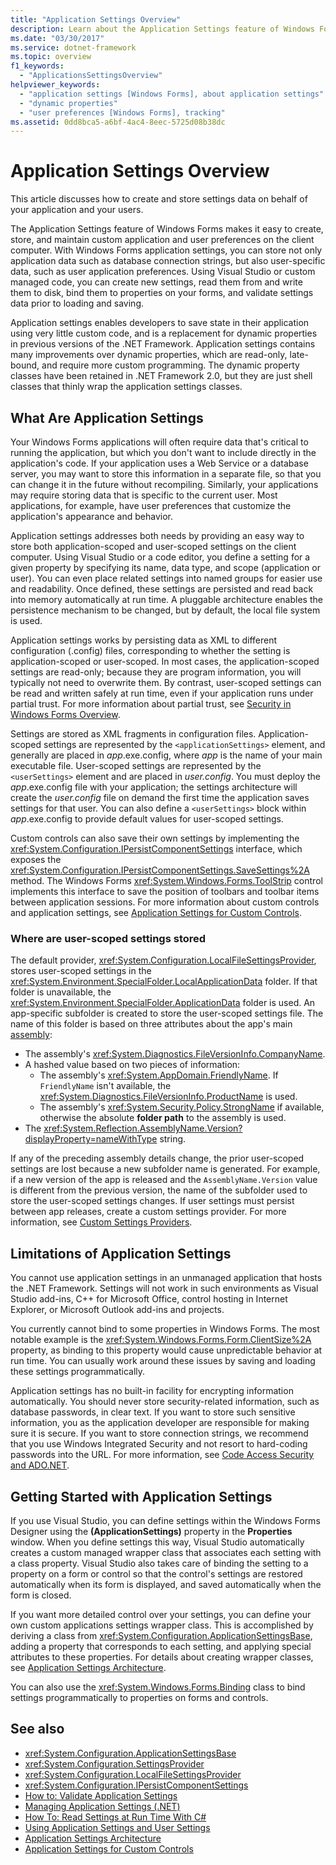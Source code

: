 ```yaml
---
title: "Application Settings Overview"
description: Learn about the Application Settings feature of Windows Forms, for example how to create and store settings data on behalf of your application and your users.
ms.date: "03/30/2017"
ms.service: dotnet-framework
ms.topic: overview
f1_keywords:
  - "ApplicationsSettingsOverview"
helpviewer_keywords:
  - "application settings [Windows Forms], about application settings"
  - "dynamic properties"
  - "user preferences [Windows Forms], tracking"
ms.assetid: 0dd8bca5-a6bf-4ac4-8eec-5725d08b38dc
---
```

# Application Settings Overview

This article discusses how to create and store settings data on behalf of your application and your users.

 The Application Settings feature of Windows Forms makes it easy to create, store, and maintain custom application and user preferences on the client computer. With Windows Forms application settings, you can store not only application data such as database connection strings, but also user-specific data, such as user application preferences. Using Visual Studio or custom managed code, you can create new settings, read them from and write them to disk, bind them to properties on your forms, and validate settings data prior to loading and saving.

 Application settings enables developers to save state in their application using very little custom code, and is a replacement for dynamic properties in previous versions of the .NET Framework. Application settings contains many improvements over dynamic properties, which are read-only, late-bound, and require more custom programming. The dynamic property classes have been retained in .NET Framework 2.0, but they are just shell classes that thinly wrap the application settings classes.

## What Are Application Settings

 Your Windows Forms applications will often require data that's critical to running the application, but which you don't want to include directly in the application's code. If your application uses a Web Service or a database server, you may want to store this information in a separate file, so that you can change it in the future without recompiling. Similarly, your applications may require storing data that is specific to the current user. Most applications, for example, have user preferences that customize the application's appearance and behavior.

 Application settings addresses both needs by providing an easy way to store both application-scoped and user-scoped settings on the client computer. Using Visual Studio or a code editor, you define a setting for a given property by specifying its name, data type, and scope (application or user). You can even place related settings into named groups for easier use and readability. Once defined, these settings are persisted and read back into memory automatically at run time. A pluggable architecture enables the persistence mechanism to be changed, but by default, the local file system is used.

 Application settings works by persisting data as XML to different configuration (.config) files, corresponding to whether the setting is application-scoped or user-scoped. In most cases, the application-scoped settings are read-only; because they are program information, you will typically not need to overwrite them. By contrast, user-scoped settings can be read and written safely at run time, even if your application runs under partial trust. For more information about partial trust, see [Security in Windows Forms Overview](../security-in-windows-forms-overview.md).

 Settings are stored as XML fragments in configuration files. Application-scoped settings are represented by the `<applicationSettings>` element, and generally are placed in *app*.exe.config, where *app* is the name of your main executable file. User-scoped settings are represented by the `<userSettings>` element and are placed in *user.config*. You must deploy the *app*.exe.config file with your application; the settings architecture will create the *user.config* file on demand the first time the application saves settings for that user. You can also define a `<userSettings>` block within *app*.exe.config to provide default values for user-scoped settings.

 Custom controls can also save their own settings by implementing the <xref:System.Configuration.IPersistComponentSettings> interface, which exposes the <xref:System.Configuration.IPersistComponentSettings.SaveSettings%2A> method. The Windows Forms <xref:System.Windows.Forms.ToolStrip> control implements this interface to save the position of toolbars and toolbar items between application sessions. For more information about custom controls and application settings, see [Application Settings for Custom Controls](application-settings-for-custom-controls.md).

### Where are user-scoped settings stored

The default provider, <xref:System.Configuration.LocalFileSettingsProvider>, stores user-scoped settings in the <xref:System.Environment.SpecialFolder.LocalApplicationData> folder. If that folder is unavailable, the <xref:System.Environment.SpecialFolder.ApplicationData> folder is used. An app-specific subfolder is created to store the user-scoped settings file. The name of this folder is based on three attributes about the app's main [assembly](/dotnet/standard/assembly/):

- The assembly's <xref:System.Diagnostics.FileVersionInfo.CompanyName>.
- A hashed value based on two pieces of information:
  - The assembly's <xref:System.AppDomain.FriendlyName>. If `FriendlyName` isn't available, the <xref:System.Diagnostics.FileVersionInfo.ProductName> is used.
  - The assembly's <xref:System.Security.Policy.StrongName> if available, otherwise the absolute **folder path** to the assembly is used.
- The <xref:System.Reflection.AssemblyName.Version?displayProperty=nameWithType> string.

If any of the preceding assembly details change, the prior user-scoped settings are lost because a new subfolder name is generated. For example, if a new version of the app is released and the `AssemblyName.Version` value is different from the previous version, the name of the subfolder used to store the user-scoped settings changes. If user settings must persist between app releases, create a custom settings provider. For more information, see [Custom Settings Providers](application-settings-architecture.md#custom-settings-providers).

## Limitations of Application Settings

 You cannot use application settings in an unmanaged application that hosts the .NET Framework. Settings will not work in such environments as Visual Studio add-ins, C++ for Microsoft Office, control hosting in Internet Explorer, or Microsoft Outlook add-ins and projects.

 You currently cannot bind to some properties in Windows Forms. The most notable example is the <xref:System.Windows.Forms.Form.ClientSize%2A> property, as binding to this property would cause unpredictable behavior at run time. You can usually work around these issues by saving and loading these settings programmatically.

 Application settings has no built-in facility for encrypting information automatically. You should never store security-related information, such as database passwords, in clear text. If you want to store such sensitive information, you as the application developer are responsible for making sure it is secure. If you want to store connection strings, we recommend that you use Windows Integrated Security and not resort to hard-coding passwords into the URL. For more information, see [Code Access Security and ADO.NET](/dotnet/framework/data/adonet/code-access-security).

## Getting Started with Application Settings

 If you use Visual Studio, you can define settings within the Windows Forms Designer using the **(ApplicationSettings)** property in the **Properties** window. When you define settings this way, Visual Studio automatically creates a custom managed wrapper class that associates each setting with a class property. Visual Studio also takes care of binding the setting to a property on a form or control so that the control's settings are restored automatically when its form is displayed, and saved automatically when the form is closed.

 If you want more detailed control over your settings, you can define your own custom applications settings wrapper class. This is accomplished by deriving a class from <xref:System.Configuration.ApplicationSettingsBase>, adding a property that corresponds to each setting, and applying special attributes to these properties. For details about creating wrapper classes, see [Application Settings Architecture](application-settings-architecture.md).

 You can also use the <xref:System.Windows.Forms.Binding> class to bind settings programmatically to properties on forms and controls.

## See also

- <xref:System.Configuration.ApplicationSettingsBase>
- <xref:System.Configuration.SettingsProvider>
- <xref:System.Configuration.LocalFileSettingsProvider>
- <xref:System.Configuration.IPersistComponentSettings>
- [How to: Validate Application Settings](how-to-validate-application-settings.md)
- [Managing Application Settings (.NET)](/visualstudio/ide/managing-application-settings-dotnet)
- [How To: Read Settings at Run Time With C#](how-to-read-settings-at-run-time-with-csharp.md)
- [Using Application Settings and User Settings](using-application-settings-and-user-settings.md)
- [Application Settings Architecture](application-settings-architecture.md)
- [Application Settings for Custom Controls](application-settings-for-custom-controls.md)
